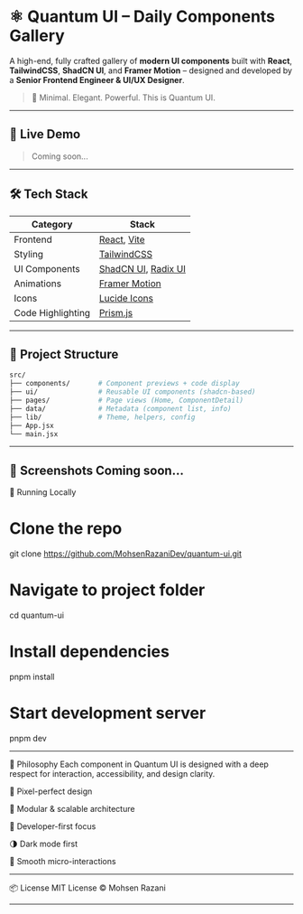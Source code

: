 <!-- README.md -->

# ⚛️ Quantum UI – Daily Components Gallery

A high-end, fully crafted gallery of **modern UI components** built with **React**, **TailwindCSS**, **ShadCN UI**, and **Framer Motion** – designed and developed by a **Senior Frontend Engineer & UI/UX Designer**.

> 🧬 Minimal. Elegant. Powerful. This is Quantum UI.

---

## 🚀 Live Demo

> Coming soon...

---

## 🛠 Tech Stack

| Category         | Stack                                        |
|------------------|----------------------------------------------|
| Frontend         | [React](https://react.dev), [Vite](https://vitejs.dev) |
| Styling          | [TailwindCSS](https://tailwindcss.com)       |
| UI Components    | [ShadCN UI](https://ui.shadcn.com), [Radix UI](https://www.radix-ui.com) |
| Animations       | [Framer Motion](https://www.framer.com/motion/) |
| Icons            | [Lucide Icons](https://lucide.dev)           |
| Code Highlighting| [Prism.js](https://prismjs.com)              |

---

## 📁 Project Structure

```bash
src/
├── components/       # Component previews + code display
├── ui/               # Reusable UI components (shadcn-based)
├── pages/            # Page views (Home, ComponentDetail)
├── data/             # Metadata (component list, info)
├── lib/              # Theme, helpers, config
├── App.jsx
└── main.jsx
```

---
📸 Screenshots
Coming soon...
---

🧪 Running Locally
# Clone the repo
git clone https://github.com/MohsenRazaniDev/quantum-ui.git

# Navigate to project folder
cd quantum-ui

# Install dependencies
pnpm install

# Start development server
pnpm dev

---

🧠 Philosophy
Each component in Quantum UI is designed with a deep respect for interaction, accessibility, and design clarity.

💎 Pixel-perfect design

🧩 Modular & scalable architecture

🎯 Developer-first focus

🌗 Dark mode first

🧘 Smooth micro-interactions

---

📦 License
MIT License © Mohsen Razani

---
